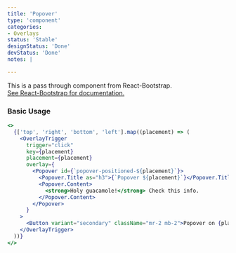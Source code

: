 ```yaml
---
title: 'Popover'
type: 'component'
categories:
- Overlays
status: 'Stable'
designStatus: 'Done'
devStatus: 'Done'
notes: |

---
```


<p className="lead">
  This is a pass through component from React-Bootstrap.<br/>
  <a href="https://react-bootstrap.github.io/components/overlays/#popovers" target="_blank" rel="noopener noreferrer">
    See React-Bootstrap for documentation.
  </a>
</p>

### Basic Usage

```jsx live
<>
  {['top', 'right', 'bottom', 'left'].map((placement) => (
    <OverlayTrigger
      trigger="click"
      key={placement}
      placement={placement}
      overlay={
        <Popover id={`popover-positioned-${placement}`}>
          <Popover.Title as="h3">{`Popover ${placement}`}</Popover.Title>
          <Popover.Content>
            <strong>Holy guacamole!</strong> Check this info.
          </Popover.Content>
        </Popover>
      }
    >
      <Button variant="secondary" className="mr-2 mb-2">Popover on {placement}</Button>
    </OverlayTrigger>
  ))}
</>
```
